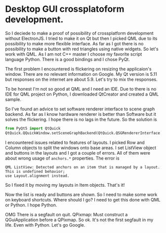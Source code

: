 # Desktop GUI crossplatoform development.

So I deciede to make a proof of possibility of crossplatform development without ElectronJS.
I tried to make it on Qt but then I picked QML due to its possibility to make more flexible
interface. As far as I got there is no possibility to make a button with red triangles using native
widgets. So let's work with QML. As I am not C++ master I choose my favorite script language Python.
There is a good bindings and I chose PyQt.

The first problem I encountered is flickering on resizing the applicaion's window. There are no
relevant information on Google. My Qt version is 5.11 but responses on the internet are about 5.9.
Let's try to mix the responses.

To be honest I'm not so good at QML and I need an IDE. Due to there is no IDE for QML project on
Python, I downloaded QtCreator and created a QML sample.

So I've found an advice to set software renderer interface to scene graph backend. As far as I know
hardware renderer is better than Software but it solves the flickering. I hope there is no lags in
the future. So the solution is 

```python
from PyQt5 import QtQuick
QtQuick.QQuickWindow.setSceneGraphBackend(QtQuick.QSGRendererInterface.Software)
```

I encountered issues related to features of layouts. I picked Row and Column objects to split the
windows onto base areas. I set ListView object and buttons in the layouts and I got a couple of
errors. All of them were about wrong usage of `anchors.*` properties. The error is
```
QML ListView: Detected anchors on an item that is managed by a layout. This is undefined behavior;
use Layout.alignment instead.
```
So I fixed it by moving my layouts in Item objects. That's it!


Now the list is ready and buttons are shown. So I need to make some work on keyboard shortcuts.
Where should I go? I need to get this done with QML or Python. I hope Python.

OMG There is a segfault on quit. QPixmap: Must construct a QGuiApplication before a QPixmap. So ok.
It's not the first segfault in my life. Even with Python. Let's go Google.
